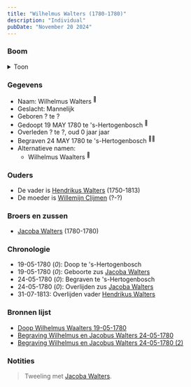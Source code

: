 ```yaml
---
title: "Wilhelmus Walters (1780-1780)"
description: "Individual"
pubDate: "November 20 2024"
---
```


### Boom
<details><summary>Toon</summary>

![test](https://www.plantuml.com/plantuml/svg/ZP9RQm8n48NVyoi6VV19s7MzhOXQHR6bfOMsI9yakpjru-OYcOY8-DyRTB52I-rRc3av-IPdHkIuTLib6HL2RxZb2XAU5YjhjZgR66aiECir-HPgntAH8QJ2fXBFPrGRjmU5Aa5Bvn8vj6ZSVeFioZMLd0WE3036ncPettAH5Xg9-dt5XHuC8697nchmSdgAsFb6POuwiwBO4YouzDPK0Kvm7mHX50DKfz6iDHjxuyEdG9aTeTzBUB9V9iOvYRq1D3hmEds1iDCAO7Ybec8hvPBhR9bQGvGOp-BbKGWFxuyGTiC8QbIVetLcXJenbEQUhuHQ22bHYRM6YHHhXVe2rGuzr6myZQRH7r33dzutoOOU_mBGx-qmouHU-KOOmFFapK_OYKyOio08MaseIh7AtHwbD3kFScJbdzNhfOALlD-5ygOld5enkvetHwb-2Q4TmoN0ss64CJpTVNZKxh_2Q3IlvNuxHduP_BP-0G00)
</details>

### Gegevens
- Naam: Wilhelmus Walters <sup><a href="../s00287/" style="text-decoration:none" title="Doop Wilhelmus Waalters 19-05-1780">:link:</a></sup>
- Geslacht: Mannelijk
- Geboren ? te ? 
- Gedoopt 19 MAY 1780 te 's-Hertogenbosch <sup><a href="../s00287/" style="text-decoration:none" title="Doop Wilhelmus Waalters 19-05-1780">:link:</a></sup>
- Overleden ? te ?, oud 0 jaar jaar 
- Begraven 24 MAY 1780 te 's-Hertogenbosch <sup><a href="../s00289/" style="text-decoration:none" title="Begraving Wilhelmus en Jacobus Walters 24-05-1780">:link:</a><a href="../s00290/" style="text-decoration:none" title="Begraving Wilhelmus en Jacobus Walters 24-05-1780 (2)">:link:</a></sup>
- Alternatieve namen:
  - Wilhelmus Waalters <sup><a href="../s00287/" style="text-decoration:none" title="Doop Wilhelmus Waalters 19-05-1780">:link:</a></sup>

### Ouders
- De vader is [Hendrikus Walters](../i00139/) (1750-1813)
- De moeder is [Willemijn Clijmen](../i00161/) (?-?)

### Broers en zussen
- [Jacoba Walters](../i00170/) (1780-1780)

### Chronologie
- 19-05-1780 (<i>0</i>): Doop te 's-Hertogenbosch
- 19-05-1780 (<i>0</i>): Geboorte zus [Jacoba Walters](../i00170/)
- 24-05-1780 (<i>0</i>): Begraven te 's-Hertogenbosch
- 24-05-1780 (<i>0</i>): Overlijden zus [Jacoba Walters](../i00170/)
- 31-07-1813: Overlijden vader [Hendrikus Walters](../i00139/)

### Bronnen lijst
- [Doop Wilhelmus Waalters 19-05-1780](../s00287/)
- [Begraving Wilhelmus en Jacobus Walters 24-05-1780](../s00289/)
- [Begraving Wilhelmus en Jacobus Walters 24-05-1780 (2)](../s00290/)

### Notities
> Tweeling met [Jacoba Walters](../i00170).
